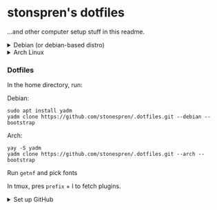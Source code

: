 # stonspren's dotfiles

...and other computer setup stuff in this readme. 

<details>
  <summary>Debian (or debian-based distro)</summary>

  Run the `su` command and enter the password, then run the following commands:
  
  ```shell
  apt install neovim git
  nvim ../../etc/sudoers
  ```
  
  Under User privilege specification, copy the root line and replace `root` with your username. `wq!`
  
  ---

</details>

<details>
  <summary>Arch Linux</summary>

  ##### Connect to Wifi

  ```shell
  iwctl
  adapter list
  adapter "phy0" set-property Powered on
  station list
  station "wlan0" scan
  station "wlan0" get-networks
  station "wlan0" connect "network name"
  # enter passphrase
  # done, ctrl+c to exit 
  ```

  ##### Install Arch

  ```shell
  archinstall
  ```

  ---
  
</details>

### Dotfiles

In the home directory, run:

Debian:

```shell
sudo apt install yadm
yadm clone https://github.com/stonespren/.dotfiles.git --debian --bootstrap
```

Arch:

```shell
yay -S yadm
yadm clone https://github.com/stonespren/.dotfiles.git --arch --bootstrap
```


Run `getnf` and pick fonts

In tmux, pres `prefix` + I to fetch plugins.

<details><summary>Set up GitHub</summary>

```shell
ssh-keygen -t ed25519 -C "email_here"
```

Add .github to the file name

```shell
ssh-add ~/.ssh/id_ed25519.github
cat ~/.ssh/id_ed25519.github.pub | xclip -sel clip
```

Paste into GitHub.

</details>
